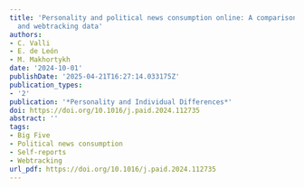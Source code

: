 ```yaml
---
title: 'Personality and political news consumption online: A comparison between self-reports
  and webtracking data'
authors:
- C. Valli
- E. de León
- M. Makhortykh
date: '2024-10-01'
publishDate: '2025-04-21T16:27:14.033175Z'
publication_types:
- '2'
publication: '*Personality and Individual Differences*'
doi: https://doi.org/10.1016/j.paid.2024.112735
abstract: ''
tags:
- Big Five
- Political news consumption
- Self-reports
- Webtracking
url_pdf: https://doi.org/10.1016/j.paid.2024.112735
---
```

